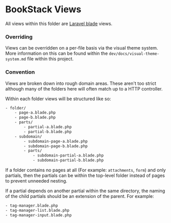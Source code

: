 # BookStack Views

All views within this folder are [Laravel blade](https://laravel.com/docs/6.x/blade) views.

### Overriding

Views can be overridden on a per-file basis via the visual theme system.
More information on this can be found within the `dev/docs/visual-theme-system.md`
file within this project.

### Convention

Views are broken down into rough domain areas. These aren't too strict although many of the folders
here will often match up to a HTTP controller.

Within each folder views will be structured like so:

```txt
- folder/
    - page-a.blade.php
    - page-b.blade.php
    - parts/
        - partial-a.blade.php
        - partial-b.blade.php
    - subdomain/
        - subdomain-page-a.blade.php
        - subdomain-page-b.blade.php
        - parts/
            - subdomain-partial-a.blade.php
            - subdomain-partial-b.blade.php
```

If a folder contains no pages at all (For example: `attachments`, `form`) and only partials, then
the partials can be within the top-level folder instead of pages to prevent unneeded nesting.

If a partial depends on another partial within the same directory, the naming of the child partials should be an extension of the parent.
For example:

```txt
- tag-manager.blade.php
- tag-manager-list.blade.php
- tag-manager-input.blade.php
```
